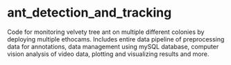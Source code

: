 # ant_detection_and_tracking
Code for monitoring velvety tree ant on multiple different colonies by deploying multiple ethocams. Includes entire data pipeline of preprocessing data for annotations, data management using mySQL database, computer vision analysis of video data, plotting and visualizing results and more. 
